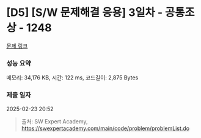 # [D5] [S/W 문제해결 응용] 3일차 - 공통조상 - 1248 

[문제 링크](https://swexpertacademy.com/main/code/problem/problemDetail.do?contestProbId=AV15PTkqAPYCFAYD) 

### 성능 요약

메모리: 34,176 KB, 시간: 122 ms, 코드길이: 2,875 Bytes

### 제출 일자

2025-02-23 20:52



> 출처: SW Expert Academy, https://swexpertacademy.com/main/code/problem/problemList.do
